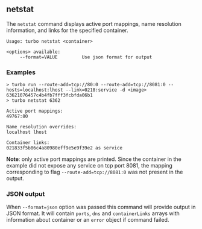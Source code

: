 ## netstat

The `netstat` command displays active port mappings, name resolution information, and links for the specified container.

```
Usage: turbo netstat <container>

<options> available:
     --format=VALUE         Use json format for output
```

### Examples

```
> turbo run --route-add=tcp://80:0 --route-add=tcp://8081:0 --hosts=localhost:lhost --link=0218:service -d <image> 63621076457c4b4fb7fff3fcbfda06b1
> turbo netstat 6362

Active port mappings:
49767:80

Name resolution overrides:
localhost lhost

Container links:
021833f5b86c4a80980eff9e5e9f39e2 as service
```

**Note**: only active port mappings are printed. Since the container in the example did not expose any service on tcp port 8081, the mapping corresponding to flag `--route-add=tcp://8081:0` was not present in the output.

### JSON output

When `--format=json` option was passed this command will provide output in JSON format. It will contain `ports`, `dns` and `containerLinks` arrays with information about container or an `error` object if command failed.